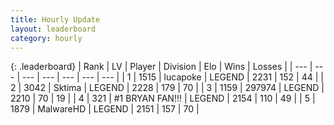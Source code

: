 ```yaml
---
title: Hourly Update
layout: leaderboard
category: hourly
---
```


{: .leaderboard}
| Rank | LV | Player | Division | Elo | Wins | Losses |
| --- | --- | --- | --- | --- | --- | --- |
| <span data-change="1">1</span> | 1515 | <span title="ID: 41925">lucapoke</span> | LEGEND | <span data-change="7">2231</span> | <span data-change="6">152</span> | <span data-change="1">44</span> |
| <span data-change="-1">2</span> | 3042 | <span title="ID: 353063">Sktima</span> | LEGEND | <span data-change="0">2228</span> | <span data-change="0">179</span> | <span data-change="0">70</span> |
| <span data-change="0">3</span> | 1159 | <span title="ID: 544038">297974</span> | LEGEND | <span data-change="0">2210</span> | <span data-change="0">70</span> | <span data-change="0">19</span> |
| <span data-change="1">4</span> | 321 | <span title="ID: 756342">#1 BRYAN FAN!!!</span> | LEGEND | <span data-change="5">2154</span> | <span data-change="1">110</span> | <span data-change="0">49</span> |
| <span data-change="-1">5</span> | 1879 | <span title="ID: 261794">MalwareHD</span> | LEGEND | <span data-change="0">2151</span> | <span data-change="0">157</span> | <span data-change="0">70</span> |